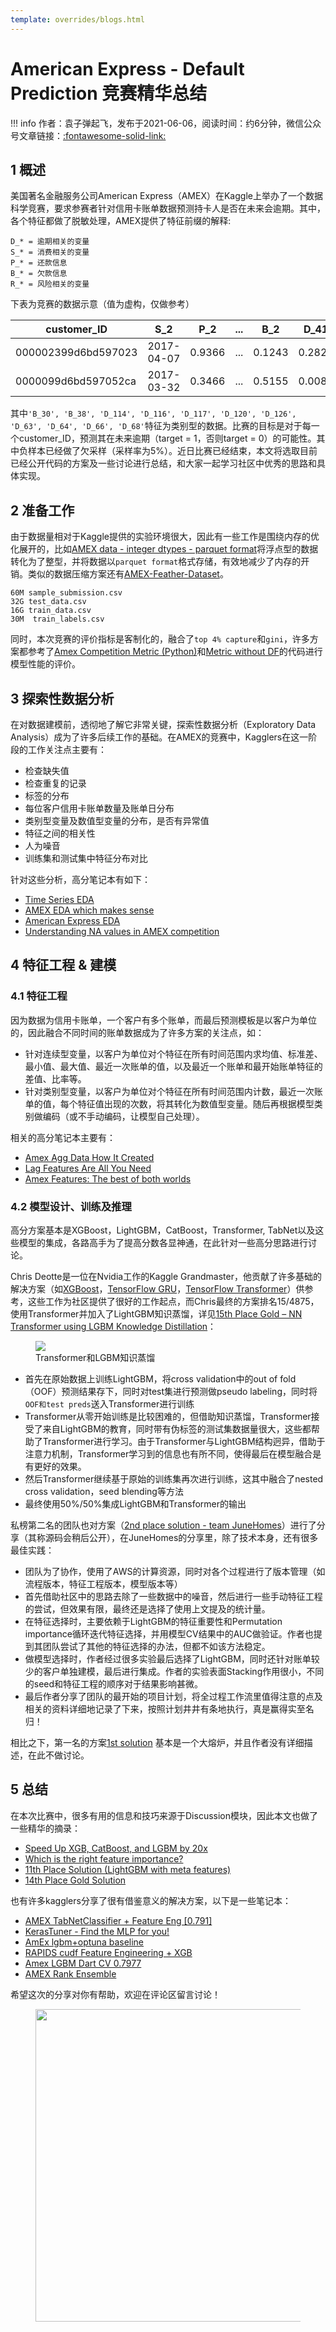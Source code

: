 ```yaml
---
template: overrides/blogs.html
---
```


# American Express - Default Prediction 竞赛精华总结

!!! info
    作者：袁子弹起飞，发布于2021-06-06，阅读时间：约6分钟，微信公众号文章链接：[:fontawesome-solid-link:]()


## 1 概述

美国著名金融服务公司American Express（AMEX）在Kaggle上举办了一个数据科学竞赛，要求参赛者针对信用卡账单数据预测持卡人是否在未来会逾期。其中，各个特征都做了脱敏处理，AMEX提供了特征前缀的解释:

```
D_* = 逾期相关的变量
S_* = 消费相关的变量
P_* = 还款信息
B_* = 欠款信息
R_* = 风险相关的变量
```

下表为竞赛的数据示意（值为虚构，仅做参考）

| customer_ID | S_2 | P_2 | ... | B_2 | D_41 | target |
|---|---|---|---|---|---|---|
| 000002399d6bd597023 | 2017-04-07 | 0.9366 | ... | 0.1243 | 0.2824 | 1 |
| 0000099d6bd597052ca | 2017-03-32 | 0.3466 | ... | 0.5155 | 0.0087 | 0 |


其中`'B_30', 'B_38', 'D_114', 'D_116', 'D_117', 'D_120', 'D_126', 'D_63', 'D_64', 'D_66', 'D_68'`特征为类别型的数据。比赛的目标是对于每一个customer_ID，预测其在未来逾期（target = 1，否则target = 0）的可能性。其中负样本已经做了欠采样（采样率为5%）。近日比赛已经结束，本文将选取目前已经公开代码的方案及一些讨论进行总结，和大家一起学习社区中优秀的思路和具体实现。

## 2 准备工作

由于数据量相对于Kaggle提供的实验环境很大，因此有一些工作是围绕内存的优化展开的，比如[AMEX data - integer dtypes - parquet format](https://www.kaggle.com/datasets/raddar/amex-data-integer-dtypes-parquet-format 'AMEX data - integer dtypes - parquet format')将浮点型的数据转化为了整型，并将数据以`parquet format`格式存储，有效地减少了内存的开销。类似的数据压缩方案还有[AMEX-Feather-Dataset](https://www.kaggle.com/datasets/munumbutt/amexfeather, 'AMEX-Feather-Dataset')。

```
60M sample_submission.csv
32G test_data.csv
16G train_data.csv
30M  train_labels.csv
```

同时，本次竞赛的评价指标是客制化的，融合了`top 4% capture`和`gini`，许多方案都参考了[Amex Competition Metric (Python)](https://www.kaggle.com/code/inversion/amex-competition-metric-python, 'Amex Competition Metric (Python)')和[Metric without DF](https://www.kaggle.com/competitions/amex-default-prediction/discussion/327534 'Metric without DF')的代码进行模型性能的评价。

## 3 探索性数据分析

在对数据建模前，透彻地了解它非常关键，探索性数据分析（Exploratory Data Analysis）成为了许多后续工作的基础。在AMEX的竞赛中，Kagglers在这一阶段的工作关注点主要有：

- 检查缺失值
- 检查重复的记录
- 标签的分布
- 每位客户信用卡账单数量及账单日分布
- 类别型变量及数值型变量的分布，是否有异常值
- 特征之间的相关性
- 人为噪音
- 训练集和测试集中特征分布对比

针对这些分析，高分笔记本有如下：

- [Time Series EDA](https://www.kaggle.com/code/cdeotte/time-series-eda#Load-Train-Data, 'Time Series EDA')
- [AMEX EDA which makes sense](https://www.kaggle.com/code/ambrosm/amex-eda-which-makes-sense, 'AMEX EDA which makes sense')
- [American Express EDA](https://www.kaggle.com/code/datark1/american-express-eda, 'American Express EDA')
- [Understanding NA values in AMEX competition](https://www.kaggle.com/code/raddar/understanding-na-values-in-amex-competition, 'Understanding NA values in AMEX competition')

## 4 特征工程 & 建模

### 4.1 特征工程

因为数据为信用卡账单，一个客户有多个账单，而最后预测模板是以客户为单位的，因此融合不同时间的账单数据成为了许多方案的关注点，如：

- 针对连续型变量，以客户为单位对个特征在所有时间范围内求均值、标准差、最小值、最大值、最近一次账单的值，以及最近一个账单和最开始账单特征的差值、比率等。
- 针对类别型变量，以客户为单位对个特征在所有时间范围内计数，最近一次账单的值，每个特征值出现的次数，将其转化为数值型变量。随后再根据模型类别做编码（或不手动编码，让模型自己处理）。

相关的高分笔记本主要有：

- [Amex Agg Data How It Created](https://www.kaggle.com/code/huseyincot/amex-agg-data-how-it-created/notebook, 'Amex Agg Data How It Created')
- [Lag Features Are All You Need](https://www.kaggle.com/code/thedevastator/lag-features-are-all-you-need, 'Lag Features Are All You Need')
- [Amex Features: The best of both worlds](https://www.kaggle.com/code/thedevastator/amex-features-the-best-of-both-worlds, 'Amex Features: The best of both worlds')

### 4.2 模型设计、训练及推理

高分方案基本是XGBoost，LightGBM，CatBoost，Transformer, TabNet以及这些模型的集成，各路高手为了提高分数各显神通，在此针对一些高分思路进行讨论。

Chris Deotte是一位在Nvidia工作的Kaggle Grandmaster，他贡献了许多基础的解决方案（如[XGBoost](https://www.kaggle.com/code/cdeotte/xgboost-starter-0-793, 'XGBoost Starter')，[TensorFlow GRU](https://www.kaggle.com/code/cdeotte/tensorflow-gru-starter-0-790, 'TensorFlow GRU Starter')，[TensorFlow Transformer](https://www.kaggle.com/code/cdeotte/tensorflow-transformer-0-790, 'TensorFlow Transformer Starter')）供参考，这些工作为社区提供了很好的工作起点，而Chris最终的方案排名15/4875，使用Transformer并加入了LightGBM知识蒸馏，详见[15th Place Gold – NN Transformer using LGBM Knowledge Distillation](https://www.kaggle.com/competitions/amex-default-prediction/discussion/347641, '15th Place Gold – NN Transformer using LGBM Knowledge Distillation')：

<figure>
  <img src="https://cdn.jsdelivr.net/gh/BulletTech2021/Pics/img/1_V/chris_lgbm_nn_ensamble.png"  />
  <figcaption>Transformer和LGBM知识蒸馏</figcaption>
</figure>

- 首先在原始数据上训练LightGBM，将cross validation中的out of fold（OOF）预测结果存下，同时对test集进行预测做pseudo labeling，同时将`OOF和test preds`送入Transformer进行训练
- Transformer从零开始训练是比较困难的，但借助知识蒸馏，Transformer接受了来自LightGBM的教育，同时带有伪标签的测试集数据量很大，这些都帮助了Transformer进行学习。由于Transformer与LightGBM结构迥异，借助于注意力机制，Transformer学习到的信息也有所不同，使得最后在模型融合是有更好的效果。
- 然后Transformer继续基于原始的训练集再次进行训练，这其中融合了nested cross validation，seed blending等方法
- 最终使用50%/50%集成LightGBM和Transformer的输出

私榜第二名的团队也对方案（[2nd place solution - team JuneHomes](https://www.kaggle.com/competitions/amex-default-prediction/discussion/347637, '2nd place solution - team JuneHomes')）进行了分享（其称源码会稍后公开），在JuneHomes的分享里，除了技术本身，还有很多最佳实践：

- 团队为了协作，使用了AWS的计算资源，同时对各个过程进行了版本管理（如流程版本，特征工程版本，模型版本等）
- 首先借助社区中的思路去除了一些数据中的噪音，然后进行一些手动特征工程的尝试，但效果有限，最终还是选择了使用上文提及的统计量。
- 在特征选择时，主要依赖于LightGBM的特征重要性和Permutation importance循环迭代特征选择，并用模型CV结果中的AUC做验证。作者也提到其团队尝试了其他的特征选择的办法，但都不如该方法稳定。
- 做模型选择时，作者经过很多实验最后选择了LightGBM，同时还针对账单较少的客户单独建模，最后进行集成。作者的实验表面Stacking作用很小，不同的seed和特征工程的顺序对于结果影响甚微。
- 最后作者分享了团队的最开始的项目计划，将全过程工作流里值得注意的点及相关的资料详细地记录了下来，按照计划井井有条地执行，真是赢得实至名归！

相比之下，第一名的方案[1st solution](https://www.kaggle.com/competitions/amex-default-prediction/discussion/348111, 'AMEX 1st solution') 基本是一个大熔炉，并且作者没有详细描述，在此不做讨论。

## 5 总结

在本次比赛中，很多有用的信息和技巧来源于Discussion模块，因此本文也做了一些精华的摘录：

- [Speed Up XGB, CatBoost, and LGBM by 20x](https://www.kaggle.com/competitions/amex-default-prediction/discussion/328606, 'Speed Up XGB, CatBoost, and LGBM by 20x')
- [Which is the right feature importance?](https://www.kaggle.com/competitions/amex-default-prediction/discussion/331131, 'Which is the right feature importance?')
- [11th Place Solution (LightGBM with meta features)](https://www.kaggle.com/competitions/amex-default-prediction/discussion/347786, '11th Place Solution (LightGBM with meta features)')
- [14th Place Gold Solution](https://www.kaggle.com/competitions/amex-default-prediction/discussion/348014, '14th Place Gold Solution')

也有许多kagglers分享了很有借鉴意义的解决方案，以下是一些笔记本：

- [AMEX TabNetClassifier + Feature Eng [0.791]](https://www.kaggle.com/code/medali1992/amex-tabnetclassifier-feature-eng-0-791, 'AMEX TabNetClassifier + Feature Eng [0.791]')
- [KerasTuner - Find the MLP for you!](https://www.kaggle.com/code/illidan7/kerastuner-find-the-mlp-for-you 'KerasTuner - Find the MLP for you!')
- [AmEx lgbm+optuna baseline](https://www.kaggle.com/code/anuragiitr1823/amex-lgbm-optuna-baseline/notebook, 'AmEx lgbm+optuna baseline')
- [RAPIDS cudf Feature Engineering + XGB](https://www.kaggle.com/code/jiweiliu/rapids-cudf-feature-engineering-xgb, 'RAPIDS cudf Feature Engineering + XGB')
- [Amex LGBM Dart CV 0.7977](https://www.kaggle.com/code/ragnar123/amex-lgbm-dart-cv-0-7977, 'Amex LGBM Dart CV 0.7977')
- [AMEX Rank Ensemble](https://www.kaggle.com/code/finlay/amex-rank-ensemble, 'AMEX Rank Ensemble')


希望这次的分享对你有帮助，欢迎在评论区留言讨论！


<figure>
  <img src="https://cdn.jsdelivr.net/gh/BulletTech2021/Pics/2021-6-14/1623639526512-1080P%20(Full%20HD)%20-%20Tail%20Pic.png" width="500" />
</figure>
